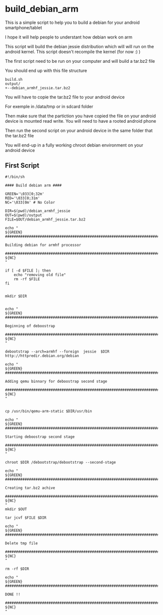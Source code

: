 # build_debian_arm


This is a simple script to help you to build a debian for your android smartphone/tablet 

I hope it will help people to understant how debian work on arm 

This script will build the debian jessie distribution which will will run on the android kernel. 
This script doesn't recompile the kernel (for now :) )

The first script need to be run on your computer and will build a tar.bz2 file 

You should end up with this file structure

```
build.sh
output/
+--debian_armhf_jessie.tar.bz2

```

You will have to copie the tar.bz2 file to your android device 

For exemple in /data/tmp or in sdcard folder 

Then make sure that the partiction you have copied the file on your android device is mounted read write. You will need to have a rooted android phone

Then run the second script on your android device in the same folder that the tar.bz2 file

You will end-up in a fully working chroot debian environment on your android device 

## First Script

```shell
#!/bin/sh

#### Build debian arm ####

GREEN='\033[0;32m'
RED='\033[0;31m'
NC='\033[0m' # No Color

DIR=$(pwd)/debian_armhf_jessie
OUT=$(pwd)/output
FILE=$OUT/debian_armhf_jessie.tar.bz2

echo "
${GREEN}
###############################################################################

Building debian for armhf processor

###############################################################################
${NC}
"

if [ -d $FILE ]; then
    echo "removing old file"
    rm -rf $FILE
fi


mkdir $DIR


echo "
${GREEN}
##############################################################################################

Beginning of deboostrap

##############################################################################################
${NC}
"

debootstrap --arch=armhf --foreign  jessie  $DIR  http://httpredir.debian.org/debian

echo "
${GREEN}
##############################################################################################

Adding qemu binnary for deboostrap second stage

##############################################################################################
${NC}
"


cp /usr/bin/qemu-arm-static $DIR/usr/bin

echo "
${GREEN}
##############################################################################################

Starting deboostrap second stage

##############################################################################################
${NC}
"

chroot $DIR /debootstrap/debootstrap --second-stage

echo "
${GREEN}
##############################################################################################

Creating tar.bz2 achive

##############################################################################################
${NC}
"
mkdir $OUT

tar jcvf $FILE $DIR

echo "
${GREEN}
##############################################################################################

Delete tmp file

##############################################################################################
${NC}
"

rm -rf $DIR

echo "
${GREEN}
##############################################################################################

DONE !!

##############################################################################################
${NC}
"
```
